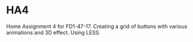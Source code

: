 # HA4
Home Assignment 4 for FD1-47-17. Creating a grid of buttons with various animations and 3D effect. Using LESS.
